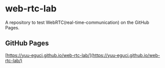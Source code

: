 web-rtc-lab
===

A repository to test WebRTC(real-time-communication) on the GitHub Pages.

## GitHub Pages

[https://yuu-eguci.github.io/web-rtc-lab/](https://yuu-eguci.github.io/web-rtc-lab/)
